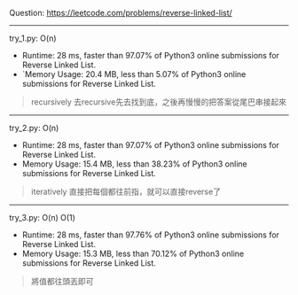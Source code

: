 Question: https://leetcode.com/problems/reverse-linked-list/

---

try_1.py: O(n)
* Runtime: 28 ms, faster than 97.07% of Python3 online submissions for Reverse Linked List.
* `Memory Usage: 20.4 MB, less than 5.07% of Python3 online submissions for Reverse Linked List.

> recursively
> 去recursive先去找到底，之後再慢慢的把答案從尾巴串接起來

---

try_2.py: O(n)
* Runtime: 28 ms, faster than 97.07% of Python3 online submissions for Reverse Linked List.
* Memory Usage: 15.4 MB, less than 38.23% of Python3 online submissions for Reverse Linked List.

> iteratively
> 直接把每個都往前指，就可以直接reverse了

---

try_3.py: O(n) O(1)
* Runtime: 28 ms, faster than 97.76% of Python3 online submissions for Reverse Linked List.
* Memory Usage: 15.3 MB, less than 70.12% of Python3 online submissions for Reverse Linked List.

> 將值都往頭丟即可
